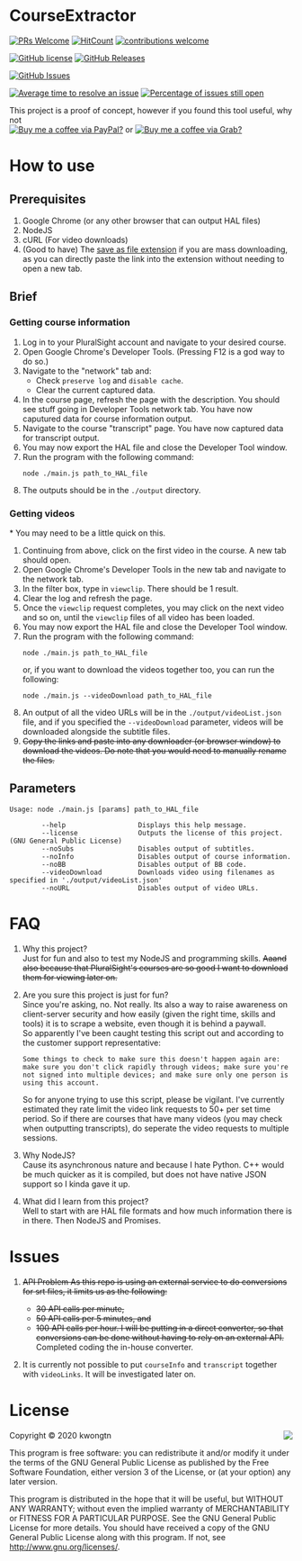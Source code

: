 # CourseExtractor
[![PRs Welcome](https://img.shields.io/badge/PRs-welcome-brightgreen.svg?style=flat-square)](http://makeapullrequest.com)
[![HitCount](http://hits.dwyl.com/kwongtn/CourseExtractor.svg)](http://hits.dwyl.com/kwongtn/CourseExtractor)
[![contributions welcome](https://img.shields.io/badge/contributions-welcome-brightgreen.svg?style=flat)](https://github.com/kwongtn/CourseExtractor/issues)

[![GitHub license](https://img.shields.io/badge/license-GPLv3-blue.svg)](https://raw.githubusercontent.com/kwongtn/CourseExtractor/LICENSE.MIT)
[![GitHub Releases](https://img.shields.io/github/release/kwongtn/CourseExtractor.svg)](https://github.com/kwongtn/CourseExtractor/releases)

[![GitHub Issues](https://img.shields.io/github/issues/kwongtn/CourseExtractor.svg)](http://github.com/kwongtn/CourseExtractor/issues)

[![Average time to resolve an issue](http://isitmaintained.com/badge/resolution/kwongtn/CourseExtractor.svg)](http://isitmaintained.com/project/kwongtn/CourseExtractor "Average time to resolve an issue")
[![Percentage of issues still open](http://isitmaintained.com/badge/open/kwongtn/CourseExtractor.svg)](http://isitmaintained.com/project/kwongtn/CourseExtractor "Percentage of issues still open")

This project is a proof of concept, however if you found this tool useful, why not  
[![Buy me a coffee via PayPal?](https://img.shields.io/badge/-Buy%20me%20a%20coffee%20via%20PayPal%3F-blue)](https://www.paypal.me/kwongtn)
or [![Buy me a coffee via Grab?](https://img.shields.io/badge/-Buy%20me%20a%20coffee%20via%20Grab%3F-brightgreen)](https://grab.onelink.me/2695613898?af_dp=grab%3A%2F%2Fopen%3FscreenType%3DTRANSFER%26method%3DQRCode%26pairingInfo%3DGPTransfere7564680797b4e32b1f2bb9ac17aa4cb)

# How to use
## Prerequisites
1. Google Chrome (or any other browser that can output HAL files)
1. NodeJS
1. cURL (For video downloads)
1. (Good to have) The [save as file extension](https://chrome.google.com/webstore/detail/save-as-file/iajmdojjjiapknggfnckblngginmjnbe) if you are mass downloading, as you can directly paste the link into the extension without needing to open a new tab.

## Brief
### Getting course information
1. Log in to your PluralSight account and navigate to your desired course.
1. Open Google Chrome's Developer Tools. (Pressing F12 is a god way to do so.)
1. Navigate to the "network" tab and:
    - Check `preserve log` and `disable cache`.
    - Clear the current captured data.
1. In the course page, refresh the page with the description. You should see stuff going in Developer Tools network tab. You have now caputured data for course information output.
1. Navigate to the course "transcript" page. You have now captured data for transcript output.
1. You may now export the HAL file and close the Developer Tool window.
1. Run the program with the following command: 
    ```
    node ./main.js path_to_HAL_file
    ```
1. The outputs should be in the `./output` directory.

### Getting videos
\* You may need to be a little quick on this.
1. Continuing from above, click on the first video in the course. A new tab should open.
1. Open Google Chrome's Developer Tools in the new tab and navigate to the network tab. 
1. In the filter box, type in `viewclip`. There should be 1 result.
1. Clear the log and refresh the page.
1. Once the `viewclip` request completes, you may click on the next video and so on, until the `viewclip` files of all video has been loaded.
1. You may now export the HAL file and close the Developer Tool window.
1. Run the program with the following command:
    ```
    node ./main.js path_to_HAL_file
    ```
    or, if you want to download the videos together too, you can run the following:
    ```
    node ./main.js --videoDownload path_to_HAL_file
    ```
1. An output of all the video URLs will be in the `./output/videoList.json` file, and if you specified the `--videoDownload` parameter, videos will be downloaded alongside the subtitle files.
1. <strike> Copy the links and paste into any downloader (or browser window) to download the videos. Do note that you would need to manually rename the files.</strike>


## Parameters
```
Usage: node ./main.js [params] path_to_HAL_file

        --help                  Displays this help message.
        --license               Outputs the license of this project. (GNU General Public License)
        --noSubs                Disables output of subtitles.
        --noInfo                Disables output of course information.
        --noBB                  Disables output of BB code.
        --videoDownload         Downloads video using filenames as specified in './output/videoList.json'
        --noURL                 Disables output of video URLs.

```

# FAQ
1. Why this project?\
    Just for fun and also to test my NodeJS and programming skills. <strike>Aaand also because that PluralSight's courses are so good I want to download them for viewing later on.</strike>

1. Are you sure this project is just for fun?\
    Since you're asking, no. Not really. Its also a way to raise awareness on client-server security and how easily (given the right time, skills and tools) it is to scrape a website, even though it is behind a paywall.  
    So apparently I've been caught testing this script out and according to the customer support representative:
    ```
    Some things to check to make sure this doesn't happen again are: make sure you don't click rapidly through videos; make sure you're not signed into multiple devices; and make sure only one person is using this account.
    ```
    So for anyone trying to use this script, please be vigilant. I've currently estimated they rate limit the video link requests to 50+ per set time period. So if there are courses that have many videos (you may check when outputting transcripts), do seperate the video requests to multiple sessions.

1. Why NodeJS?\
    Cause its asynchronous nature and because I hate Python. C++ would be much quicker as it is compiled, but does not have native JSON support so I kinda gave it up.

1. What did I learn from this project?\
    Well to start with are HAL file formats and how much information there is in there. Then NodeJS and Promises.

# Issues
1. <strike>API Problem
    As this repo is using an external service to do conversions for srt files, it limits us as the following:
    - 30 API calls per minute,
    - 50 API calls per 5 minutes, and
    - 100 API calls per hour.
    I will be putting in a direct converter, so that conversions can be done without having to rely on an external API. </strike>
    Completed coding the in-house converter.

1. It is currently not possible to put `courseInfo` and `transcript` together with `videoLinks`. It will be investigated later on.

# License
<img align="right" src="http://opensource.org/trademarks/opensource/OSI-Approved-License-100x137.png">

Copyright &copy; 2020 kwongtn

This program is free software: you can redistribute it and/or modify it under the terms of the GNU General Public License as published by the Free Software Foundation, either version 3 of the License, or (at your option) any later version.

This program is distributed in the hope that it will be useful, but WITHOUT ANY WARRANTY; without even the implied warranty of MERCHANTABILITY or FITNESS FOR A PARTICULAR PURPOSE.  See the GNU General Public License for more details.
You should have received a copy of the GNU General Public License along with this program.  If not, see <http://www.gnu.org/licenses/>.